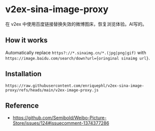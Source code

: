 # v2ex-sina-image-proxy
在 v2ex 中使用百度链接替换失效的微博图床，恢复浏览体验。AI写的。

## How it works
Automatically replace `https?://*.sinaimg.cn/*.(jpg|png|gif)` with `https://image.baidu.com/search/down?url={oringinal sinaimg url}`.

## Installation
```
https://raw.githubusercontent.com/enriquephl/v2ex-sina-image-proxy/refs/heads/main/v2ex-image-proxy.js
```

## Reference
+ https://github.com/Semibold/Weibo-Picture-Store/issues/124#issuecomment-1374377286